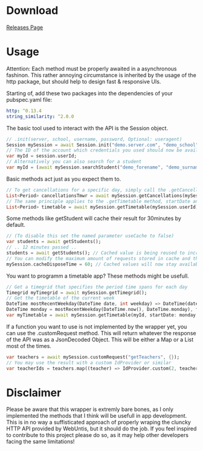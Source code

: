 # Download
[Releases Page](https://github.com/IsAvaible/dart-webuntis/releases)

# Usage
Attention: Each method must be properly awaited in a asynchronous fashinon. This rather annoying circumstance is inherited by the usage of the http package, but should
help to design fast & responsive UIs.

Starting of, add these two packages into the dependencies of your pubspec.yaml file:
```yaml
http: ^0.13.4
string_similarity: ^2.0.0
```

The basic tool used to interact with the API is the Session object.
```dart
// .init(server, school, username, password, Optional: useragent)
Session mySession = await Session.init("demo.server.com", "demo_school", "demo_user", "demo_pass")
// The ID of the account which credentials you used should now be available over the .userId attribute
var myId = session.userId;
// Alternatively you can also search for a student
var myId = (await mySession.searchStudent("demo_forename", "demo_surname"))!.surnameMatches![0].id;
```
Basic methods act just as you expect them to.
```dart
// To get cancellations for a specific day, simply call the .getCancellations method with a startDate
List<Period> cancellationsTmwr = await mySession.getCancellations(mySession.userId, startDate: DateTime.now().add(Duration(days: 1)));
// The same principle applies to the .getTimetable method, startDate and endDate (inclusive) are optional and will default to the current day
List<Period> timetable = await mySession.getTimetable(mySession.userId);
```
Some methods like getStudent will cache their result for 30minutes by default.
```dart
// (To disable this set the named parameter useCache to false)
var students = await getStudents();
// .. 12 minutes passed ..
students = await getStudents(); // Cached value is being reused to increase performance
// You can modify the maximum amount of requests stored in cache and the dispose time in minutes, to alter the cache behaviour
mySession.cacheDisposeTime = 60; // Cached values will now stay available for 60 minutes
```
You want to programm a timetable app? These methods might be usefull.
```dart
// Get a timegrid that specifies the period time spans for each day
Timegrid myTimegrid = await mySession.getTimegrid(); 
// Get the timetable of the current week
DateTime mostRecentWeekday(DateTime date, int weekday) => DateTime(date.year, date.month, date.day - (date.weekday - weekday) % 7);
DateTime monday = mostRecentWeekday(DateTime.now(), DateTime.monday), friday = mostRecentWeekday(DateTime.now(), DateTime.friday);
var myTimetable = await mySession.getTimetable(myId, startDate: monday, endDate: friday);
```
If a function you want to use is not implemented by the wrapper yet, you can use the .customRequest method.
This will return whatever the response of the API was as a JsonDecoded Object. This will be either a Map or a List most of the times.
```dart
var teachers = await mySession.customRequest("getTeachers", {});
// You may use the result with a custom IdProvider or similar
var teacherIds = teachers.map((teacher) => IdProvider.custom(2, teacher["id"]))
```


# Disclaimer
Please be aware that this wrapper is extremly bare bones, as I only implemented the methods that I think will be usefull in app development.
This is in no way a suffisticated approach of properly wraping the cluncky HTTP API provided by WebUntis, but it should do the job.
If you feel inspired to contribute to this project please do so, as it may help other developers facing the same limitations! 

